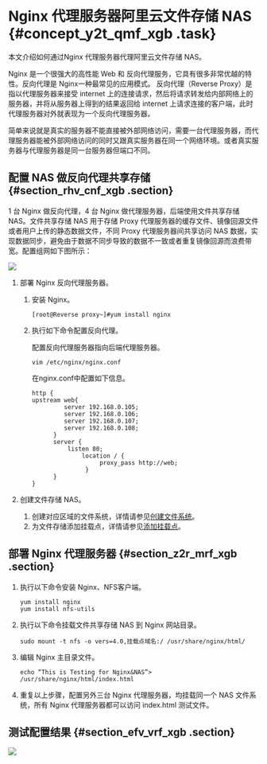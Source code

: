 # Nginx 代理服务器阿里云文件存储 NAS {#concept_y2t_qmf_xgb .task}

本文介绍如何通过Nginx 代理服务器代理阿里云文件存储 NAS。

Nginx 是一个很强大的高性能 Web 和 反向代理服务，它具有很多非常优越的特性。反向代理是 Nginx一种最常见的应用模式。 反向代理（Reverse Proxy）是指以代理服务器来接受 internet 上的连接请求，然后将请求转发给内部网络上的服务器，并将从服务器上得到的结果返回给 internet 上请求连接的客户端，此时代理服务器对外就表现为一个反向代理服务器。

简单来说就是真实的服务器不能直接被外部网络访问，需要一台代理服务器，而代理服务器能被外部网络访问的同时又跟真实服务器在同一个网络环境。或者真实服务器与代理服务器是同一台服务器但端口不同。

## 配置 NAS 做反向代理共享存储 {#section_rhv_cnf_xgb .section}

1 台 Nginx 做反向代理，4 台 Nginx 做代理服务器，后端使用文件共享存储 NAS。文件共享存储 NAS 用于存储 Proxy 代理服务器的缓存文件、镜像回源文件或者用户上传的静态数据文件，不同 Proxy 代理服务器间共享访问 NAS 数据，实现数据同步，避免由于数据不同步导致的数据不一致或者重复镜像回源而浪费带宽。配置组网如下图所示：

![](http://static-aliyun-doc.oss-cn-hangzhou.aliyuncs.com/assets/img/131493/156706378939582_zh-CN.png)

1.  部署 Nginx 反向代理服务器。 
    1.  安装 Nginx。 

        ``` {#codeblock_pj1_31y_kr3}
        [root@Reverse proxy~]#yum install nginx
        ```

    2.  执行如下命令配置反向代理。 

        配置反向代理服务器指向后端代理服务器。

        ``` {#codeblock_0cz_g32_ppn}
        vim /etc/nginx/nginx.conf
        ```

        在nginx.conf中配置如下信息。

        ``` {#codeblock_34c_bh0_1a9}
        http {
        upstream web{
                 server 192.168.0.105;
                 server 192.168.0.106;
                 server 192.168.0.107;
                 server 192.168.0.108;
              }
              server {
                  listen 80;
                      location / {
                           proxy_pass http://web;
                       }
              }
        }
        ```

2.  创建文件存储 NAS。 
    1.  创建对应区域的文件系统，详情请参见[创建文件系统](../../../../cn.zh-CN/控制台用户指南/管理文件系统.md#section_5jo_0kj_jn5)。
    2.  为文件存储添加挂载点，详情请参见[添加挂载点](../../../../cn.zh-CN/控制台用户指南/管理挂载点.md#section_6xi_a3u_zkq)。

## 部署 Nginx 代理服务器 {#section_z2r_mrf_xgb .section}

1.  执行以下命令安装 Nginx、NFS客户端。 

    ``` {#codeblock_d6v_jtw_2pg}
    yum install nginx
    yum install nfs-utils
    ```

2.  执行以下命令挂载文件共享存储 NAS 到 Nginx 网站目录。 

    ``` {#codeblock_l2c_iqx_3ol}
    sudo mount -t nfs -o vers=4.0,挂载点域名:/ /usr/share/nginx/html/ 
    ```

3.  编辑 Nginx 主目录文件。 

    ``` {#codeblock_2hc_oy8_ei0}
    echo “This is Testing for Nginx&NAS”> /usr/share/nginx/html/index.html
    ```

4.  重复以上步骤，配置另外三台 Nginx 代理服务器，均挂载同一个 NAS 文件系统，所有 Nginx 代理服务器都可以访问 index.html 测试文件。

## 测试配置结果 {#section_efv_vrf_xgb .section}

![](http://static-aliyun-doc.oss-cn-hangzhou.aliyuncs.com/assets/img/131493/156706379039589_zh-CN.png)

